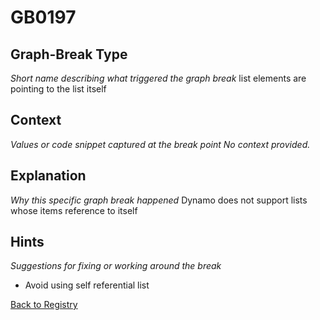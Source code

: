 # GB0197

## Graph-Break Type
*Short name describing what triggered the graph break*
list elements are pointing to the list itself

## Context
*Values or code snippet captured at the break point*
*No context provided.*

## Explanation
*Why this specific graph break happened*
Dynamo does not support lists whose items reference to itself

## Hints
*Suggestions for fixing or working around the break*
- Avoid using self referential list



[Back to Registry](../index.md)
